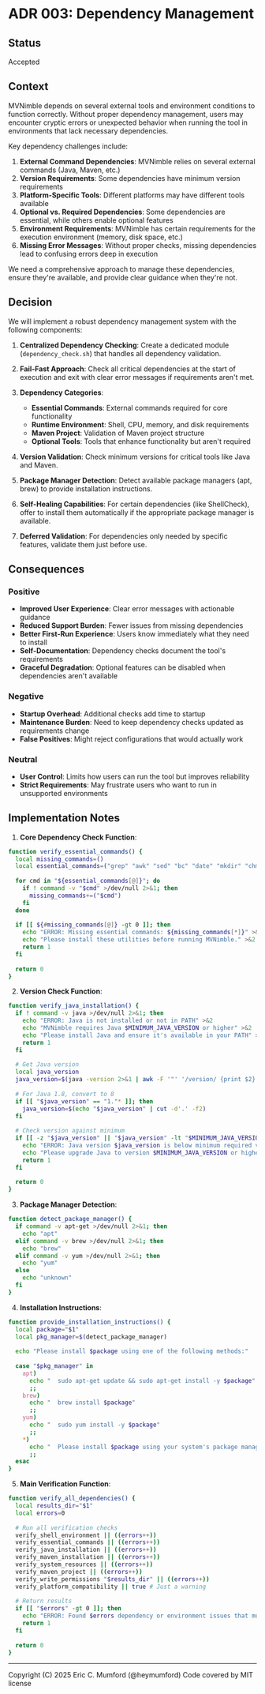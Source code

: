 # ADR 003: Dependency Management

## Status

Accepted

## Context

MVNimble depends on several external tools and environment conditions to function correctly. Without proper dependency management, users may encounter cryptic errors or unexpected behavior when running the tool in environments that lack necessary dependencies.

Key dependency challenges include:

1. **External Command Dependencies**: MVNimble relies on several external commands (Java, Maven, etc.)
2. **Version Requirements**: Some dependencies have minimum version requirements
3. **Platform-Specific Tools**: Different platforms may have different tools available
4. **Optional vs. Required Dependencies**: Some dependencies are essential, while others enable optional features
5. **Environment Requirements**: MVNimble has certain requirements for the execution environment (memory, disk space, etc.)
6. **Missing Error Messages**: Without proper checks, missing dependencies lead to confusing errors deep in execution

We need a comprehensive approach to manage these dependencies, ensure they're available, and provide clear guidance when they're not.

## Decision

We will implement a robust dependency management system with the following components:

1. **Centralized Dependency Checking**: Create a dedicated module (`dependency_check.sh`) that handles all dependency validation.

2. **Fail-Fast Approach**: Check all critical dependencies at the start of execution and exit with clear error messages if requirements aren't met.

3. **Dependency Categories**:
   - **Essential Commands**: External commands required for core functionality
   - **Runtime Environment**: Shell, CPU, memory, and disk requirements
   - **Maven Project**: Validation of Maven project structure
   - **Optional Tools**: Tools that enhance functionality but aren't required

4. **Version Validation**: Check minimum versions for critical tools like Java and Maven.

5. **Package Manager Detection**: Detect available package managers (apt, brew) to provide installation instructions.

6. **Self-Healing Capabilities**: For certain dependencies (like ShellCheck), offer to install them automatically if the appropriate package manager is available.

7. **Deferred Validation**: For dependencies only needed by specific features, validate them just before use.

## Consequences

### Positive

- **Improved User Experience**: Clear error messages with actionable guidance
- **Reduced Support Burden**: Fewer issues from missing dependencies
- **Better First-Run Experience**: Users know immediately what they need to install
- **Self-Documentation**: Dependency checks document the tool's requirements
- **Graceful Degradation**: Optional features can be disabled when dependencies aren't available

### Negative

- **Startup Overhead**: Additional checks add time to startup
- **Maintenance Burden**: Need to keep dependency checks updated as requirements change
- **False Positives**: Might reject configurations that would actually work

### Neutral

- **User Control**: Limits how users can run the tool but improves reliability
- **Strict Requirements**: May frustrate users who want to run in unsupported environments

## Implementation Notes

1. **Core Dependency Check Function**:
```bash
function verify_essential_commands() {
  local missing_commands=()
  local essential_commands=("grep" "awk" "sed" "bc" "date" "mkdir" "chmod" "cp")
  
  for cmd in "${essential_commands[@]}"; do
    if ! command -v "$cmd" >/dev/null 2>&1; then
      missing_commands+=("$cmd")
    fi
  done
  
  if [[ ${#missing_commands[@]} -gt 0 ]]; then
    echo "ERROR: Missing essential commands: ${missing_commands[*]}" >&2
    echo "Please install these utilities before running MVNimble." >&2
    return 1
  fi
  
  return 0
}
```

2. **Version Check Function**:
```bash
function verify_java_installation() {
  if ! command -v java >/dev/null 2>&1; then
    echo "ERROR: Java is not installed or not in PATH" >&2
    echo "MVNimble requires Java $MINIMUM_JAVA_VERSION or higher" >&2
    echo "Please install Java and ensure it's available in your PATH" >&2
    return 1
  fi
  
  # Get Java version
  local java_version
  java_version=$(java -version 2>&1 | awk -F '"' '/version/ {print $2}' | cut -d'.' -f1)
  
  # For Java 1.8, convert to 8
  if [[ "$java_version" == "1."* ]]; then
    java_version=$(echo "$java_version" | cut -d'.' -f2)
  fi
  
  # Check version against minimum
  if [[ -z "$java_version" || "$java_version" -lt "$MINIMUM_JAVA_VERSION" ]]; then
    echo "ERROR: Java version $java_version is below minimum required version $MINIMUM_JAVA_VERSION" >&2
    echo "Please upgrade Java to version $MINIMUM_JAVA_VERSION or higher" >&2
    return 1
  fi
  
  return 0
}
```

3. **Package Manager Detection**:
```bash
function detect_package_manager() {
  if command -v apt-get >/dev/null 2>&1; then
    echo "apt"
  elif command -v brew >/dev/null 2>&1; then
    echo "brew"
  elif command -v yum >/dev/null 2>&1; then
    echo "yum"
  else
    echo "unknown"
  fi
}
```

4. **Installation Instructions**:
```bash
function provide_installation_instructions() {
  local package="$1"
  local pkg_manager=$(detect_package_manager)
  
  echo "Please install $package using one of the following methods:"
  
  case "$pkg_manager" in
    apt)
      echo "  sudo apt-get update && sudo apt-get install -y $package"
      ;;
    brew)
      echo "  brew install $package"
      ;;
    yum)
      echo "  sudo yum install -y $package"
      ;;
    *)
      echo "  Please install $package using your system's package manager"
      ;;
  esac
}
```

5. **Main Verification Function**:
```bash
function verify_all_dependencies() {
  local results_dir="$1"
  local errors=0
  
  # Run all verification checks
  verify_shell_environment || ((errors++))
  verify_essential_commands || ((errors++))
  verify_java_installation || ((errors++))
  verify_maven_installation || ((errors++))
  verify_system_resources || ((errors++))
  verify_maven_project || ((errors++))
  verify_write_permissions "$results_dir" || ((errors++))
  verify_platform_compatibility || true # Just a warning
  
  # Return results
  if [[ "$errors" -gt 0 ]]; then
    echo "ERROR: Found $errors dependency or environment issues that must be fixed" >&2
    return 1
  fi
  
  return 0
}
```

---
Copyright (C) 2025 Eric C. Mumford (@heymumford) Code covered by MIT license
